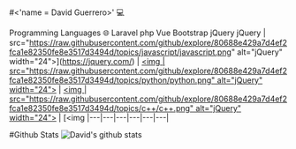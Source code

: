 #<'name = David Guerrero>' :computer:

Programming Languages 🌐
Laravel php Vue Bootstrap jQuery jQuery
| src="https://raw.githubusercontent.com/github/explore/80688e429a7d4ef2fca1e82350fe8e3517d3494d/topics/javascript/javascript.png" alt="jQuery" width="24">](https://jquery.com/) | [<img
| src="https://raw.githubusercontent.com/github/explore/80688e429a7d4ef2fca1e82350fe8e3517d3494d/topics/python/python.png" alt="jQuery" width="24">](https://jquery.com/) | [<img
| src="https://raw.githubusercontent.com/github/explore/80688e429a7d4ef2fca1e82350fe8e3517d3494d/topics/c++/c++.png" alt="jQuery" width="24">](https://jquery.com/) | [<img
|---|---|---|---|---|---|

#Github Stats
![David's github stats](https://github-readme-stats.vercel.app/api?username=aetrix27)
